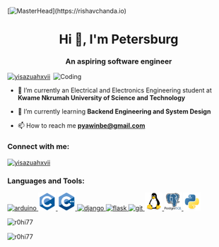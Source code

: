 [![MasterHead](https://1.bp.blogspot.com/-7A4WynwLsM...)](https://rishavchanda.io)
<h1 align="center">Hi 👋, I'm Petersburg</h1>
<h3 align="center">An aspiring software engineer</h3>
<img align="right" alt="Coding" width="400" src="https://images.app.goo.gl/e8yB8TjZgaoUBpME8">

<p align="left"> <a href="https://twitter.com/yisazuahxvii" target="blank"><img src="https://img.shields.io/twitter/follow/yisazuahxvii?logo=twitter&style=for-the-badge" alt="yisazuahxvii" /></a> </p>

- 🔭 I’m currently an Electrical and Electronics Engineering student at **Kwame Nkrumah University of Science and Technology**

- 🌱 I’m currently learning **Backend Engineering and System Design**

- 📫 How to reach me **pyawinbe@gmail.com**

<h3 align="left">Connect with me:</h3>
<p align="left">
<a href="https://twitter.com/yisazuahxvii" target="blank"><img align="center" src="https://raw.githubusercontent.com/rahuldkjain/github-profile-readme-generator/master/src/images/icons/Social/twitter.svg" alt="yisazuahxvii" height="30" width="40" /></a>
</p>

<h3 align="left">Languages and Tools:</h3>
<p align="left"> <a href="https://www.arduino.cc/" target="_blank" rel="noreferrer"> <img src="https://cdn.worldvectorlogo.com/logos/arduino-1.svg" alt="arduino" width="40" height="40"/> </a> <a href="https://www.cprogramming.com/" target="_blank" rel="noreferrer"> <img src="https://raw.githubusercontent.com/devicons/devicon/master/icons/c/c-original.svg" alt="c" width="40" height="40"/> </a> <a href="https://www.w3schools.com/cpp/" target="_blank" rel="noreferrer"> <img src="https://raw.githubusercontent.com/devicons/devicon/master/icons/cplusplus/cplusplus-original.svg" alt="cplusplus" width="40" height="40"/> </a> <a href="https://www.djangoproject.com/" target="_blank" rel="noreferrer"> <img src="https://cdn.worldvectorlogo.com/logos/django.svg" alt="django" width="40" height="40"/> </a> <a href="https://flask.palletsprojects.com/" target="_blank" rel="noreferrer"> <img src="https://www.vectorlogo.zone/logos/pocoo_flask/pocoo_flask-icon.svg" alt="flask" width="40" height="40"/> </a> <a href="https://git-scm.com/" target="_blank" rel="noreferrer"> <img src="https://www.vectorlogo.zone/logos/git-scm/git-scm-icon.svg" alt="git" width="40" height="40"/> </a> <a href="https://www.linux.org/" target="_blank" rel="noreferrer"> <img src="https://raw.githubusercontent.com/devicons/devicon/master/icons/linux/linux-original.svg" alt="linux" width="40" height="40"/> </a> <a href="https://www.postgresql.org" target="_blank" rel="noreferrer"> <img src="https://raw.githubusercontent.com/devicons/devicon/master/icons/postgresql/postgresql-original-wordmark.svg" alt="postgresql" width="40" height="40"/> </a> <a href="https://www.python.org" target="_blank" rel="noreferrer"> <img src="https://raw.githubusercontent.com/devicons/devicon/master/icons/python/python-original.svg" alt="python" width="40" height="40"/> </a> </p>

<p><img align="center" src="https://github-readme-stats.vercel.app/api/top-langs?username=r0hi77&show_icons=true&locale=en&layout=compact" alt="r0hi77" /></p>

<p><img align="center" src="https://github-readme-streak-stats.herokuapp.com/?user=r0hi77&" alt="r0hi77" /></p>


